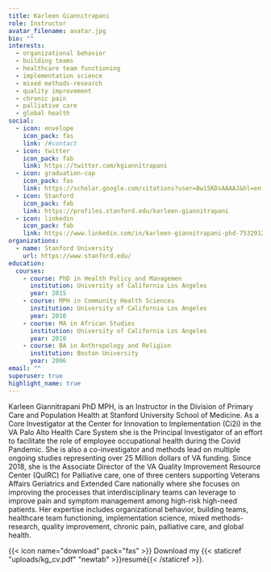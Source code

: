 ```yaml
---
title: Karleen Giannitrapani
role: Instructor
avatar_filename: avatar.jpg
bio: ""
interests:
  - organizational behavior
  - building teams
  - healthcare team functioning
  - implementation science
  - mixed methods-research
  - quality improvement
  - chronic pain
  - palliative care
  - global health
social:
  - icon: envelope
    icon_pack: fas
    link: /#contact
  - icon: twitter
    icon_pack: fab
    link: https://twitter.com/kgiannitrapani
  - icon: graduation-cap
    icon_pack: fas
    link: https://scholar.google.com/citations?user=Bw15KDsAAAAJ&hl=en
  - icon: Stanford
    icon_pack: fab
    link: https://profiles.stanford.edu/karleen-giannitrapani
  - icon: linkedin
    icon_pack: fab
    link: https://www.linkedin.com/in/karleen-giannitrapani-phd-75329126/
organizations:
  - name: Stanford University
    url: https://www.stanford.edu/
education:
  courses:
    - course: PhD in Health Policy and Managemen
      institution: University of California Los Angeles
      year: 2015
    - course: MPH in Community Health Sciences
      institution: University of California Los Angeles
      year: 2010
    - course: MA in African Studies
      institution: University of California Los Angeles
      year: 2010
    - course: BA in Anthropology and Religion
      institution: Boston University
      year: 2006
email: ""
superuser: true
highlight_name: true
---
```


Karleen Giannitrapani PhD MPH, is an Instructor in the Division of Primary Care and Population Health at Stanford University School of Medicine. As a Core Investigator at the Center for Innovation to Implementation (Ci2i) in the VA Palo Alto Health Care System she is the Principal Investigator of an effort to facilitate the role of employee occupational health during the Covid Pandemic. She is also a co-investigator and methods lead on multiple ongoing studies representing over 25 Million dollars of VA funding. Since 2018, she is the Associate Director of the VA Quality Improvement Resource Center (QuIRC) for Palliative care, one of three centers supporting Veterans Affairs Geriatrics and Extended Care nationally where she focuses on improving the processes that interdisciplinary teams can leverage to improve pain and symptom management among high-risk high-need patients. Her expertise includes organizational behavior, building teams, healthcare team functioning, implementation science, mixed methods-research, quality improvement, chronic pain, palliative care, and global health.

{{< icon name="download" pack="fas" >}} Download my {{< staticref "uploads/kg_cv.pdf" "newtab" >}}resumé{{< /staticref >}}.
